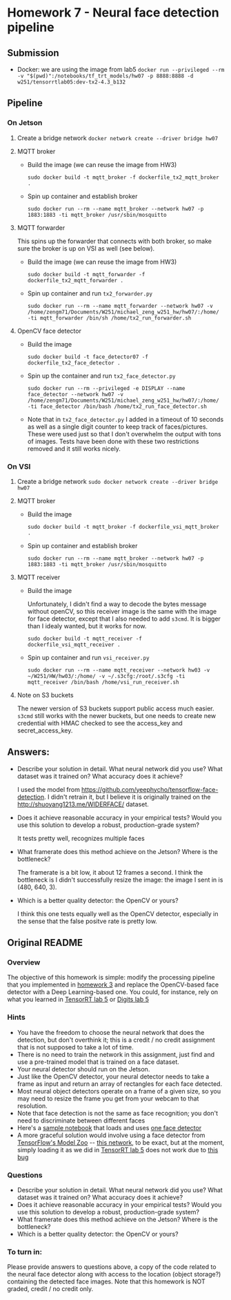 # Homework 7 - Neural face detection pipeline

## Submission

* Docker: we are using the image from lab5 `docker run --privileged --rm -v "$(pwd)":/notebooks/tf_trt_models/hw07 -p 8888:8888 -d w251/tensorrtlab05:dev-tx2-4.3_b132`

## Pipeline 
### On Jetson

1. Create a bridge network
`docker network create --driver bridge hw07`

2. MQTT broker

    * Build the image (we can reuse the image from HW3)

        `sudo docker build -t mqtt_broker -f dockerfile_tx2_mqtt_broker .`

    * Spin up container and establish broker

        `sudo docker run --rm --name mqtt_broker --network hw07 -p 1883:1883 -ti mqtt_broker /usr/sbin/mosquitto`

3. MQTT forwarder

    This spins up the forwarder that connects with both broker, so make sure the broker is up on VSI as well (see below).

    * Build the image (we can reuse the image from HW3)

        `sudo docker build -t mqtt_forwarder -f dockerfile_tx2_mqtt_forwarder .`

    * Spin up container and run `tx2_forwarder.py`

        `sudo docker run --rm --name mqtt_forwarder --network hw07 -v /home/zengm71/Documents/W251/michael_zeng_w251_hw/hw07/:/home/ -ti mqtt_forwarder /bin/sh /home/tx2_run_forwarder.sh`

4. OpenCV face detector

    * Build the image

        `sudo docker build -t face_detector07 -f dockerfile_tx2_face_detector .`

    * Spin up the container and run `tx2_face_detector.py`

        `sudo docker run --rm --privileged -e DISPLAY --name face_detector --network hw07 -v /home/zengm71/Documents/W251/michael_zeng_w251_hw/hw07/:/home/ -ti face_detector /bin/bash /home/tx2_run_face_detector.sh`

    * Note that in `tx2_face_detector.py` I added in a timeout of 10 seconds as well as a single digit counter to keep track of faces/pictures. These were used just so that I don't overwhelm the output with tons of images. Tests have been done with these two restrictions removed and it still works nicely. 

### On VSI

1. Create a bridge network
`sudo docker network create --driver bridge hw07`

2. MQTT broker

    * Build the image

        `sudo docker build -t mqtt_broker -f dockerfile_vsi_mqtt_broker .`

    * Spin up container and establish broker

        `sudo docker run --rm --name mqtt_broker --network hw07 -p 1883:1883 -ti mqtt_broker /usr/sbin/mosquitto`

3. MQTT receiver

    * Build the image

        Unfortunately, I didn't find a way to decode the bytes message without openCV, so this receiver image is the same with the image for face detector, except that I also needed to add `s3cmd`. It is bigger than I idealy wanted, but it works for now.

        `sudo docker build -t mqtt_receiver -f dockerfile_vsi_mqtt_receiver .`

    * Spin up container and run `vsi_receiver.py`

        `sudo docker run --rm --name mqtt_receiver --network hw03 -v ~/W251/HW/hw03/:/home/ -v ~/.s3cfg:/root/.s3cfg -ti mqtt_receiver /bin/bash /home/vsi_run_receiver.sh`

4. Note on S3 buckets

    The newer version of S3 buckets support public access much easier. `s3cmd` still works with the newer buckets, but one needs to create new credential with HMAC checked to see the access_key and secret_access_key.

## Answers:
* Describe your solution in detail.  What neural network did you use? What dataset was it trained on? What accuracy does it achieve?

    I used the model from https://github.com/yeephycho/tensorflow-face-detection. I didn't retrain it, but I believe it is originally trained on the http://shuoyang1213.me/WIDERFACE/ dataset. 

* Does it achieve reasonable accuracy in your empirical tests? Would you use this solution to develop a robust, production-grade system?
    
    It tests pretty well, recognizes multiple faces

* What framerate does this method achieve on the Jetson? Where is the bottleneck?
    
    The framerate is a bit low, it about 12 frames a second. I think the bottleneck is I didn't successfully resize the image: the image I sent in is (480, 640, 3).

* Which is a better quality detector: the OpenCV or yours?

    I think this one tests equally well as the OpenCV detector, especially in the sense that the false positve rate is pretty low.

## Original README
### Overview
The objective of this homework is simple: modify the processing pipeline that you implemented in 
[homework 3](https://github.com/MIDS-scaling-up/v2/blob/master/week03/hw/README.md) and replace the OpenCV-based face detector with 
a Deep Learning-based one. You could, for instance, rely on what you learned in 
[TensorRT lab 5](https://github.com/MIDS-scaling-up/v2/blob/master/week05/labs/lab_tensorrt.md) or 
[Digits lab 5](https://github.com/MIDS-scaling-up/v2/blob/master/week05/labs/lab_digits.md)

### Hints
* You have the freedom to choose the neural network that does the detection, but don't overthink it; this is a credit / no credit assignment that is not supposed to take a lot of time.
* There is no need to train the network in this assignment, just find and use a pre-trained model that is trained on a face dataset.
* Your neural detector should run on the Jetson.
* Just like the OpenCV detector, your neural detector needs to take a frame as input and return an array of rectangles for each face detected.
* Most neural object detectors operate on a frame of a given size, so you may need to resize the frame you get from your webcam to that resolution.
* Note that face detection is not the same as face recognition; you don't need to discriminate between different faces
* Here's a [sample notebook](hw07-hint.ipynb) that loads and uses [one face detector](https://github.com/yeephycho/tensorflow-face-detection)
* A more graceful solution would involve using a face detector from [TensorFlow's Model Zoo](https://github.com/tensorflow/models/blob/master/research/object_detection/g3doc/detection_model_zoo.md) -- [this network](http://download.tensorflow.org/models/object_detection/facessd_mobilenet_v2_quantized_320x320_open_image_v4.tar.gz), to be exact, but at the moment, simply loading it as we did in [TensorRT lab 5](https://github.com/MIDS-scaling-up/v2/blob/master/week05/labs/lab_tensorrt.md)  does not work due to [this bug](https://stackoverflow.com/questions/53563976/tensorflow-object-detection-api-valueerror-anchor-strides-must-be-a-list-wit)

### Questions
* Describe your solution in detail.  What neural network did you use? What dataset was it trained on? What accuracy does it achieve?
* Does it achieve reasonable accuracy in your empirical tests? Would you use this solution to develop a robust, production-grade system?
* What framerate does this method achieve on the Jetson? Where is the bottleneck?
* Which is a better quality detector: the OpenCV or yours?

### To turn in:

Please provide answers to questions above, a copy of the code related to the neural face detector along with access to the location (object storage?) containing the detected face images. Note that this homework is NOT graded, credit / no credit only.
